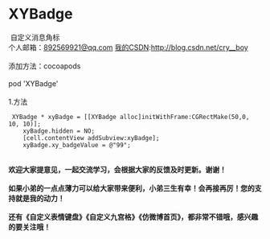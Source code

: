 # XYBadge 
  自定义消息角标
 <br>个人邮箱：892569921@qq.com [我的CSDN](http://blog.csdn.net/cry__boy):http://blog.csdn.net/cry__boy <br/>
 <br>添加方法：cocoapods<br/>
<br>pod 'XYBadge'</br>
<br>1.方法<br/>
```objc
 XYBadge * xyBadge = [[XYBadge alloc]initWithFrame:CGRectMake(50,0, 10, 10)];
    xyBadge.hidden = NO;
    [cell.contentView addSubview:xyBadge];
    xyBadge.xy_badgeValue = @"99";
 ```
    
    
<br>**欢迎大家提意见，一起交流学习，会根据大家的反馈及时更新。谢谢！**<br/>
<br>**如果小弟的一点点薄力可以给大家带来便利，小弟三生有幸！会再接再厉！您的支持就是我的动力！**<br/>
<br>**还有《自定义表情键盘》《自定义九宫格》《仿微博首页》，都非常不错哦，感兴趣的要关注哦！**<br/>
